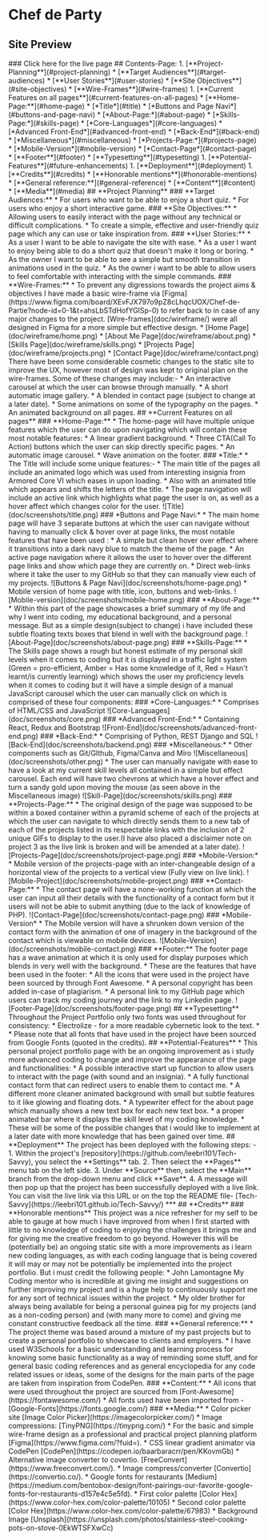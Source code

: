 # **Chef de Party**
## **Site Preview**
<!-->
### Click here for the live page 
## Contents-Page:
1. [**Project-Planning**](#project-planning)
    * [**Target Audiences**](#target-audiences)
    * [**User Stories**](#user-stories)
    * [**Site Objectives**](#site-objectives)
    * [**Wire-Frames**](#wire-frames)
1. [**Current Features on all pages**](#current-features-on-all-pages)
    * [**Home-Page:**](#home-page)
        * [*Title*](#title)
        * [*Buttons and Page Navi*](#buttons-and-page-navi)
    * [*About-Page:*](#about-page)
    * [*Skills-Page:*](#skills-page)
        * [*Core-Languages*](#core-languages)
        * [*Advanced Front-End*](#advanced-front-end)
        * [*Back-End*](#back-end)
        * [*Miscellaneous*](#miscellaneous)
    * [*Projects-Page:*](#projects-page)
        * [*Mobile-Version*](#mobile-version)
    * [*Contact-Page*](#contact-page)
    * [**Footer**](#footer)
    * [**Typesetting**](#typesetting)
1. [**Potential-Features**](#future-enhancements)
1. [**Deployment**](#deployment)
1. [**Credits**](#credits)
    * [**Honorable mentions**](#honorable-mentions)
    * [**General reference:**](#general-reference)
    * [**Content**](#content)
    * [**Media**](#media)

## **Project Planning**
### **Target Audiences:**
* For users who want to be able to enjoy a short quiz.
* For users who enjoy a short interactive game.

### **Site Objectives:**
* Allowing users to easily interact with the page without any technical or difficult complications. 
* To create a simple, effective and user-friendly quiz page which any can use or take inspiration from.

### **User Stories:**
* As a user I want to be able to navigate the site with ease.
* As a user I want to enjoy being able to do a short quiz that doesn't make it long or boring.
* As the owner I want to be able to see a simple but smooth transition in animations used in the quiz. 
* As the owner i want to be able to allow users to feel comfortable with interacting with the simple commands. 

### **Wire-Frames:**
* To prevent any digressions towards the project aims & objectives I have made a basic wire-frame via [Figma](https://www.figma.com/board/XEvFJX797o9pZ8cLhqcUOX/Chef-de-Partie?node-id=0-1&t=ahsLbSTdHofYGlSp-0) to refer back to in case of any major changes to the project. 

[Wire-frames](doc/wireframe/) were all designed in Figma for a more simple but effective design. 
* [Home Page](doc/wireframe/home.png)
* [About Me Page](doc/wireframe/about.png)
* [Skills Page](doc/wireframe/skills.png)
* [Projects Page](doc/wireframe/projects.png)
* [Contact Page](doc/wireframe/contact.png)

There have been some considerable cosmetic changes to the static site to improve the UX, however most of design was kept to original plan on the wire-frames. Some of these changes may include:-
* An interactive carousel at which the user can browse through manually.
* A short automatic image gallery.
* A blended in contact page (subject to change at a later date).
* Some animations on some of the typography on the pages. 
* An animated background on all pages. 


## **Current Features on all pages**
###  **Home-Page:**
* The home-page will have multiple unique features which the user can do upon navigating which will contain these most notable  features:
    * A linear gradient background.
    * Three CTA(Call To Action) buttons which the user can skip directly specific pages.
    * An automatic image carousel.
    * Wave animation on the footer.

### *Title:*
* The Title will include some unique features:-
    *   The main title of the pages all include an animated logo which was used from interesting insignia from Armored Core VI which eases in upon loading.
    * Also with an animated title which appears and shifts the letters of the title.
    * The page navigation will include an active link which highlights what page the user is on, as well as a hover affect which changes color for the user. 

![Title](doc/screenshots/title.png)

### *Buttons and Page Navi:*
* The main home page will have 3 separate buttons at which the user can navigate without having to manually click & hover over at page links, the most notable features that have been used :
    * A simple but clean hover over effect where it transitions into a dark navy blue to match the theme of the page.
    * An active page navigation where it allows the user to hover over the different page links and show which page they are currently on.  
    * Direct web-links where it take the user to my GitHub so that they can manually view each of my projects. 
    
![Buttons & Page Navi](doc/screenshots/home-page.png)
    
* Mobile version of home page with title, icon, buttons and web-links.

![Mobile-version](doc/screenshots/mobile-home.png)

### **About-Page:**
* Within this part of the page showcases a brief summary of my life and why I went into coding, my educational background, and a personal message. But as a simple design(subject to change) i have included these subtle floating texts boxes that blend in well with the background page.

  ![About-Page](doc/screenshots/about-page.png)

### **Skills-Page:**
* The Skills page shows a rough but honest estimate of my personal skill levels when it comes to coding but it is displayed in a traffic light system (Green = pro-efficient, Amber = Has some knowledge of it, Red = Hasn't learnt/is currently learning) which shows the user my proficiency levels when it comes to coding but it will have a simple design of a manual JavaScript carousel which the user can manually click on which is comprised of these four components:
    ### *Core-Languages:*
    * Comprises of HTML/CSS and JavaScript 

    ![Core-Languages](doc/screenshots/core.png)

    ### *Advanced Front-End:*
    * Containing React, Redux and Bootstrap

    ![Front-End](doc/screenshots/advanced-front-end.png)
    
    ### *Back-End:*
    * Comprising of Python, REST Django and SQL

    ![Back-End](doc/screenshots/backend.png)

    ### *Miscellaneous:*
    * Other components such as Git/GIthub, Figma/Canva and Miro

    ![Miscellaneous](doc/screenshots/other.png)

* The user can manually navigate with ease to have a look at my current skill levels all contained in a simple but effect carousel. Each end will have two chevrons at which have a hover effect and turn a sandy gold upon moving the mouse (as seen above in the Miscellaneous image) 

![Skill-Page](doc/screenshots/skills.png)

### **Projects-Page:**
* The original design of the page was supposed to be within a boxed container within a pyramid scheme of each of the projects at which the user can navigate to which directly sends them to a new tab of each of the projects listed in its respectable links with the inclusion of 2 unique GIFs to display to the user.(I have also placed a disclaimer note on project 3 as the live link is broken and will be amended at a later date).

![Projects-Page](doc/screenshots/project-page.png)

### *Mobile-Version:*
* Mobile version of the projects-page with an inter-changeable design of a horizontal view of the projects to a vertical view (Fully view on live link).

![Mobile-Project](doc/screenshots/mobile-project.png)

### **Contact-Page:**
* The contact page will have a none-working function at which the user can input all their details with the functionality of a contact form but it users will not be able to submit anything (due to the lack of knowledge of PHP).
![Contact-Page](doc/screenshots/contact-page.png)

### *Mobile-Version*
* The Mobile version will have a shrunken down version of the contact form with the animation of one of imagery in the background of the contact which is viewable on mobile devices.
![Mobile-Version](doc/screenshots/mobile-contact.png)

### **Footer:**
The footer page has a wave animation at which it is only used for display purposes which blends in very well with the background. 
* These are the features that have been used in the footer:
    * All the icons that were used in the project have been sourced by through Font Awesome. 
    * A personal copyright has been added in-case of plagiarism.
    * A personal link to my GitHub page which users can track my coding journey and the link to my Linkedin page.

    ![Footer-Page](doc/screenshots/footer-page.png)

## **Typesetting**
 Throughout the Project Portfolio only two fonts was used throughout for consistency:
  * Electrolize - for a more readable cybernetic look to the text.

  * 

* Please note that all fonts that have used in the project have been sourced from Google Fonts (quoted in the credits).

## **Potential-Features**
* This personal project portfolio page with be an ongoing improvement as i study more advanced coding to change and improve the appearance of the page and functionalities:
    * A possible interactive start up function to allow users to interact with the page (with sound and an insignia). 
    * A fully functional contact form that can redirect users to enable them to contact me. 
    * A different more cleaner animated background with small but subtle features to it like glowing and floating dots.
    * A typewriter effect for the about page which manually shows a new text box for each new text box. 
    * a proper animated bar where it displays the skill level of my coding knowledge.
    * These will be some of the possible changes that i would like to implement at a later date with more knowledge that has been gained over time.

## **Deployment**
The project has been deployed with the following steps: -

1. Within the project's [repository](https://github.com/leebri101/Tech-Savvy), you select the **Settings** tab.
2. Then select the **Pages** menu tab on the left side.
3. Under **Source** then, select the **Main** branch from the drop-down menu and click **Save**.
4. A message will then pop up that the project has been successfully deployed with a live link.

You can visit the live link via this URL or on the top the README file- [Tech-Savvy](https://leebri101.github.io/Tech-Savvy/)
***

## **Credits**
### **Honorable mentions**
This project was a nice refresher for my self to be able to gauge at how much i have improved from when I first started with little to no knowledge of coding to enjoying the challenges it brings me and for giving me the creative freedom to go beyond. However this will be (potentially be) an ongoing static site with a more improvements as i learn new coding languages, as with each coding language that is being covered it will may or may not be potentially be implemented into the project portfolio. But i must credit the following people:
 * John Lamontagne My Coding mentor who is incredible at giving me insight and suggestions on further improving my project and is a huge help to continuously support me for any sort of technical issues within the project.
* My older brother for always being available for being a personal guinea pig for my projects (and as a non-coding person) and (with many more to come) and giving me constant constructive feedback all the time.

### **General reference:**
* The project theme was based around a mixture of my past projects but to create a personal portfolio to showcase to clients and employers.
* I have used W3Schools for a basic understanding and learning process for knowing some basic functionality as a way of reminding some stuff, and for general basic coding references and as general encyclopedia for any code related issues or ideas, some of the designs for the main parts of the page are taken from inspiration from CodePen. 

### **Content:**
* All icons that were used throughout the project are sourced from [Font-Awesome](https://fontawesome.com/)
* All fonts used have been imported from - [Google-Fonts](https://fonts.google.com/)

### **Media:**
* Color picker site [Image Color Picker](https://imagecolorpicker.com/)
* Image compressions: [TinyPNG](https://tinypng.com/) 
* For the basic and simple wire-frame design as a professional and practical project planning platform [Figma](https://www.figma.com/?fuid=).
* CSS linear gradient animator via CodePen [CodePen](https://codepen.io/baarbaracrr/pen/KKovmGb) 
* Alternative image converter to covertio. [FreeConvert](https://www.freeconvert.com/).
* Image compress/converter [Convertio](https://convertio.co/). 
* Google fonts for restaurants [Medium](https://medium.com/bentobox-design/font-pairings-our-favorite-google-fonts-for-restaurants-d157e4c5e5fd).
* First color palette [Color Hex](https://www.color-hex.com/color-palette/10105)
* Second color palette [Color Hex](https://www.color-hex.com/color-palette/67983)
* Background 
Image [Unsplash](https://unsplash.com/photos/stainless-steel-cooking-pots-on-stove-0EkWTSFXwCc)

